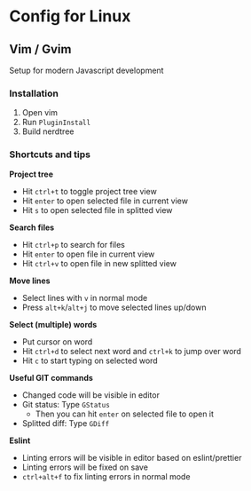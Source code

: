 # Config for Linux

## Vim / Gvim
Setup for modern Javascript development

### Installation
1. Open vim
2. Run `PluginInstall`
3. Build nerdtree

### Shortcuts and tips

__Project tree__
- Hit `ctrl+t` to toggle project tree view
- Hit `enter` to open selected file in current view
- Hit `s` to open selected file in splitted view

__Search files__
- Hit `ctrl+p` to search for files
- Hit `enter` to open file in current view
- Hit `ctrl+v` to open file in new splitted view

__Move lines__
- Select lines with `v` in normal mode
- Press `alt+k`/`alt+j` to move selected lines up/down 

__Select (multiple) words__
- Put cursor on word
- Hit `ctrl+d` to select next word and `ctrl+k` to jump over word
- Hit `c` to start typing on selected word

__Useful GIT commands__
- Changed code will be visible in editor
- Git status: Type `GStatus`
  - Then you can hit `enter` on selected file to open it
- Splitted diff: Type `GDiff`

__Eslint__
- Linting errors will be visible in editor based on eslint/prettier
- Linting errors will be fixed on save
- `ctrl+alt+f` to fix linting errors in normal mode
